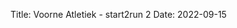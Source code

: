 Title: Voorne Atletiek - start2run 2
Date: 2022-09-15

<div class='strava-embed-placeholder' data-embed-type='activity' data-embed-id='7813792536'></div><script src='https://strava-embeds.com/embed.js'></script>
